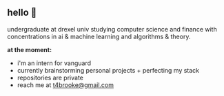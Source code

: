 ## hello 👋

undergraduate at drexel univ studying computer science and finance with concentrations in ai & machine learning and algorithms & theory. 

**at the moment:**
- i'm an intern for vanguard
- currently brainstorming personal projects + perfecting my stack
- repositories are private
- reach me at t4brooke@gmail.com
